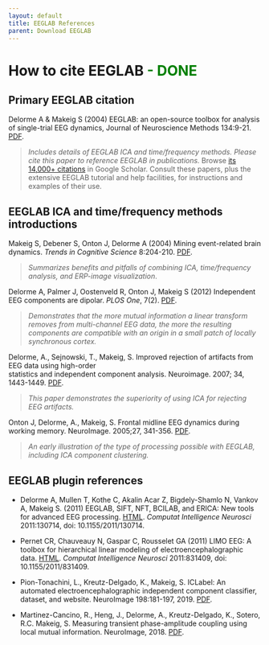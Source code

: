 ```yaml
---
layout: default
title: EEGLAB References
parent: Download EEGLAB
---
```

How to cite EEGLAB <span style="color: green">- DONE</span>
====

## Primary EEGLAB citation

Delorme A & Makeig S (2004) EEGLAB: an open-source toolbox for analysis of single-trial EEG
dynamics, Journal of Neuroscience Methods 134:9-21. [PDF](http://sccn.ucsd.edu/eeglab/download/eeglab_jnm03.pdf).
<blockquote>
<i>Includes details of EEGLAB ICA and time/frequency methods. Please cite this paper to reference EEGLAB in publications.</i> Browse <a href="http://scholar.google.com/scholar?cites=6160226079476557314&as_sdt=2005&sciodt=0,5&hl=en">its 14,000+ citations</a> in Google Scholar. Consult
these papers, plus the extensive EEGLAB tutorial and help
facilities, for instructions and examples of their use.
</blockquote>

## EEGLAB ICA and time/frequency methods introductions

Makeig S, Debener S, Onton J, Delorme A (2004) Mining event-related
brain dynamics. *Trends in Cognitive Science* 8:204-210. [PDF](http://sccn.ucsd.edu/~scott/pdf/TICS04_Preprint.pdf).
<blockquote>
<i>Summarizes benefits and pitfalls of combining ICA, time/frequency
analysis, and ERP-image visualization</i>.
</blockquote>

Delorme A, Palmer J, Oostenveld R, Onton J, Makeig S (2012) Independent
EEG components are
dipolar. *PLOS One*, 7(2). [PDF](http://www.plosone.org/article/info%3Adoi%2F10.1371%2Fjournal.pone.0030135).
<blockquote>
<i>Demonstrates that the more mutual information a linear transform
removes from multi-channel EEG data, the more the resulting components
are compatible with an origin in a small patch of locally synchronous
cortex.</i>
</blockquote>

Delorme, A., Sejnowski, T., Makeig, S. Improved rejection of artifacts from EEG data using high-order <br>statistics and independent component analysis. Neuroimage. 2007; 34, 1443-1449. [PDF](https://sccn.ucsd.edu/githubwiki/files/neuroimage2007_reformated.pdf).
<blockquote>
<i>This paper demonstrates the superiority of using ICA for rejecting EEG artifacts.</i>
</blockquote>

Onton J, Delorme, A., Makeig, S. Frontal midline EEG dynamics during working memory. NeuroImage. 2005;27, 341-356. [PDF](https://sccn.ucsd.edu/githubwiki/files/onton_fmtheta_published.pdf).
<blockquote>
<i>An early illustration of the type of processing possible with EEGLAB, including ICA component clustering.</i>
</blockquote>

## EEGLAB plugin references

- Delorme A, Mullen T, Kothe C, Akalin Acar Z, Bigdely-Shamlo N, Vankov A,
Makeig S. (2011) EEGLAB, SIFT, NFT, BCILAB, and ERICA: New tools for
advanced EEG processing. [HTML](http://www.hindawi.com/journals/cin/2011/130714/). *Computat Intelligence Neurosci* 2011:130714, doi: 10.1155/2011/130714.

- Pernet CR, Chauveauy N, Gaspar C, Rousselet GA (2011) LIMO EEG: A
toolbox for hierarchical linear modeling of electroencephalographic
data. [HTML](http://www.hindawi.com/journals/cin/2011/831409/). *Computat Intelligence Neurosci* 2011:831409, doi: 10.1155/2011/831409. 

- Pion-Tonachini, L., Kreutz-Delgado, K., Makeig, S. ICLabel: An automated electroencephalographic independent component classifier, dataset, and website. NeuroImage 198:181-197, 2019. [PDF](https://pubmed.ncbi.nlm.nih.gov/31103784/).

- Martinez-Cancino, R., Heng, J., Delorme, A., Kreutz-Delgado, K.,
    Sotero, R.C. Makeig, S. Measuring transient phase-amplitude coupling using local mutual information.
    NeuroImage, 2018. [PDF](https://www.ncbi.nlm.nih.gov/pmc/articles/PMC6342491/).
